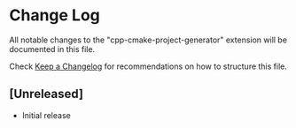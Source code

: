 # Change Log

All notable changes to the "cpp-cmake-project-generator" extension will be documented in this file.

Check [Keep a Changelog](http://keepachangelog.com/) for recommendations on how to structure this file.

## [Unreleased]

- Initial release